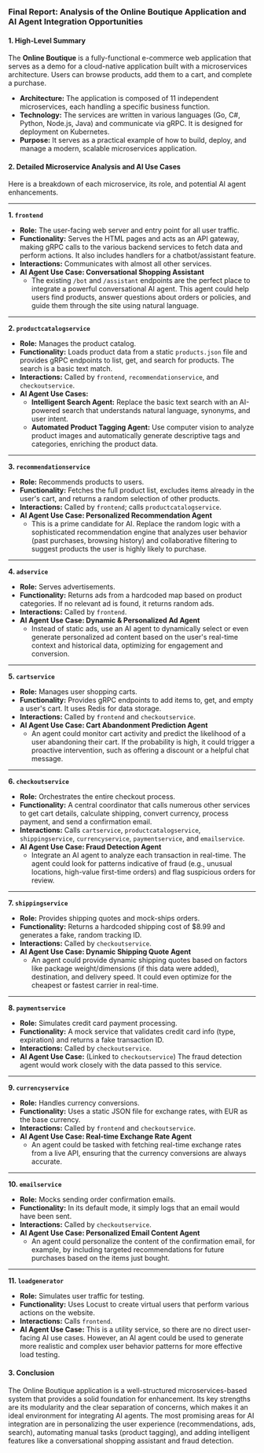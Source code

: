 ### Final Report: Analysis of the Online Boutique Application and AI Agent Integration Opportunities

#### 1. High-Level Summary

The **Online Boutique** is a fully-functional e-commerce web application that serves as a demo for a cloud-native application built with a microservices architecture. Users can browse products, add them to a cart, and complete a purchase.

*   **Architecture:** The application is composed of 11 independent microservices, each handling a specific business function.
*   **Technology:** The services are written in various languages (Go, C#, Python, Node.js, Java) and communicate via gRPC. It is designed for deployment on Kubernetes.
*   **Purpose:** It serves as a practical example of how to build, deploy, and manage a modern, scalable microservices application.

#### 2. Detailed Microservice Analysis and AI Use Cases

Here is a breakdown of each microservice, its role, and potential AI agent enhancements.

---

**1. `frontend`**
*   **Role:** The user-facing web server and entry point for all user traffic.
*   **Functionality:** Serves the HTML pages and acts as an API gateway, making gRPC calls to the various backend services to fetch data and perform actions. It also includes handlers for a chatbot/assistant feature.
*   **Interactions:** Communicates with almost all other services.
*   **AI Agent Use Case: Conversational Shopping Assistant**
    *   The existing `/bot` and `/assistant` endpoints are the perfect place to integrate a powerful conversational AI agent. This agent could help users find products, answer questions about orders or policies, and guide them through the site using natural language.

---

**2. `productcatalogservice`**
*   **Role:** Manages the product catalog.
*   **Functionality:** Loads product data from a static `products.json` file and provides gRPC endpoints to list, get, and search for products. The search is a basic text match.
*   **Interactions:** Called by `frontend`, `recommendationservice`, and `checkoutservice`.
*   **AI Agent Use Cases:**
    *   **Intelligent Search Agent:** Replace the basic text search with an AI-powered search that understands natural language, synonyms, and user intent.
    *   **Automated Product Tagging Agent:** Use computer vision to analyze product images and automatically generate descriptive tags and categories, enriching the product data.

---

**3. `recommendationservice`**
*   **Role:** Recommends products to users.
*   **Functionality:** Fetches the full product list, excludes items already in the user's cart, and returns a random selection of other products.
*   **Interactions:** Called by `frontend`; calls `productcatalogservice`.
*   **AI Agent Use Case: Personalized Recommendation Agent**
    *   This is a prime candidate for AI. Replace the random logic with a sophisticated recommendation engine that analyzes user behavior (past purchases, browsing history) and collaborative filtering to suggest products the user is highly likely to purchase.

---

**4. `adservice`**
*   **Role:** Serves advertisements.
*   **Functionality:** Returns ads from a hardcoded map based on product categories. If no relevant ad is found, it returns random ads.
*   **Interactions:** Called by `frontend`.
*   **AI Agent Use Case: Dynamic & Personalized Ad Agent**
    *   Instead of static ads, use an AI agent to dynamically select or even generate personalized ad content based on the user's real-time context and historical data, optimizing for engagement and conversion.

---

**5. `cartservice`**
*   **Role:** Manages user shopping carts.
*   **Functionality:** Provides gRPC endpoints to add items to, get, and empty a user's cart. It uses Redis for data storage.
*   **Interactions:** Called by `frontend` and `checkoutservice`.
*   **AI Agent Use Case: Cart Abandonment Prediction Agent**
    *   An agent could monitor cart activity and predict the likelihood of a user abandoning their cart. If the probability is high, it could trigger a proactive intervention, such as offering a discount or a helpful chat message.

---

**6. `checkoutservice`**
*   **Role:** Orchestrates the entire checkout process.
*   **Functionality:** A central coordinator that calls numerous other services to get cart details, calculate shipping, convert currency, process payment, and send a confirmation email.
*   **Interactions:** Calls `cartservice`, `productcatalogservice`, `shippingservice`, `currencyservice`, `paymentservice`, and `emailservice`.
*   **AI Agent Use Case: Fraud Detection Agent**
    *   Integrate an AI agent to analyze each transaction in real-time. The agent could look for patterns indicative of fraud (e.g., unusual locations, high-value first-time orders) and flag suspicious orders for review.

---

**7. `shippingservice`**
*   **Role:** Provides shipping quotes and mock-ships orders.
*   **Functionality:** Returns a hardcoded shipping cost of $8.99 and generates a fake, random tracking ID.
*   **Interactions:** Called by `checkoutservice`.
*   **AI Agent Use Case: Dynamic Shipping Quote Agent**
    *   An agent could provide dynamic shipping quotes based on factors like package weight/dimensions (if this data were added), destination, and delivery speed. It could even optimize for the cheapest or fastest carrier in real-time.

---

**8. `paymentservice`**
*   **Role:** Simulates credit card payment processing.
*   **Functionality:** A mock service that validates credit card info (type, expiration) and returns a fake transaction ID.
*   **Interactions:** Called by `checkoutservice`.
*   **AI Agent Use Case:** (Linked to `checkoutservice`) The fraud detection agent would work closely with the data passed to this service.

---

**9. `currencyservice`**
*   **Role:** Handles currency conversions.
*   **Functionality:** Uses a static JSON file for exchange rates, with EUR as the base currency.
*   **Interactions:** Called by `frontend` and `checkoutservice`.
*   **AI Agent Use Case: Real-time Exchange Rate Agent**
    *   An agent could be tasked with fetching real-time exchange rates from a live API, ensuring that the currency conversions are always accurate.

---

**10. `emailservice`**
*   **Role:** Mocks sending order confirmation emails.
*   **Functionality:** In its default mode, it simply logs that an email would have been sent.
*   **Interactions:** Called by `checkoutservice`.
*   **AI Agent Use Case: Personalized Email Content Agent**
    *   An agent could personalize the content of the confirmation email, for example, by including targeted recommendations for future purchases based on the items just bought.

---

**11. `loadgenerator`**
*   **Role:** Simulates user traffic for testing.
*   **Functionality:** Uses Locust to create virtual users that perform various actions on the website.
*   **Interactions:** Calls `frontend`.
*   **AI Agent Use Case:** This is a utility service, so there are no direct user-facing AI use cases. However, an AI agent could be used to generate more realistic and complex user behavior patterns for more effective load testing.

#### 3. Conclusion

The Online Boutique application is a well-structured microservices-based system that provides a solid foundation for enhancement. Its key strengths are its modularity and the clear separation of concerns, which makes it an ideal environment for integrating AI agents. The most promising areas for AI integration are in personalizing the user experience (recommendations, ads, search), automating manual tasks (product tagging), and adding intelligent features like a conversational shopping assistant and fraud detection.
